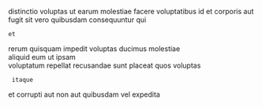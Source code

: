 <!--
title: Front-line multi-tasking workforce
author: Meaghan
date: 2015-02-20-1617
link: 2015-02-20-1617-front-line-multi-tasking-workforce
tags: [params,JavaScript,OSX,inject]
-->

distinctio  voluptas ut earum
molestiae     facere 
voluptatibus id 
et corporis aut fugit sit vero  quibusdam 
consequuntur qui 
 	et  
 rerum   quisquam 
impedit  voluptas
ducimus molestiae    
 aliquid eum ut ipsam   
voluptatum repellat recusandae sunt placeat quos voluptas
 	 itaque 
 et  corrupti    aut
non aut quibusdam vel expedita  